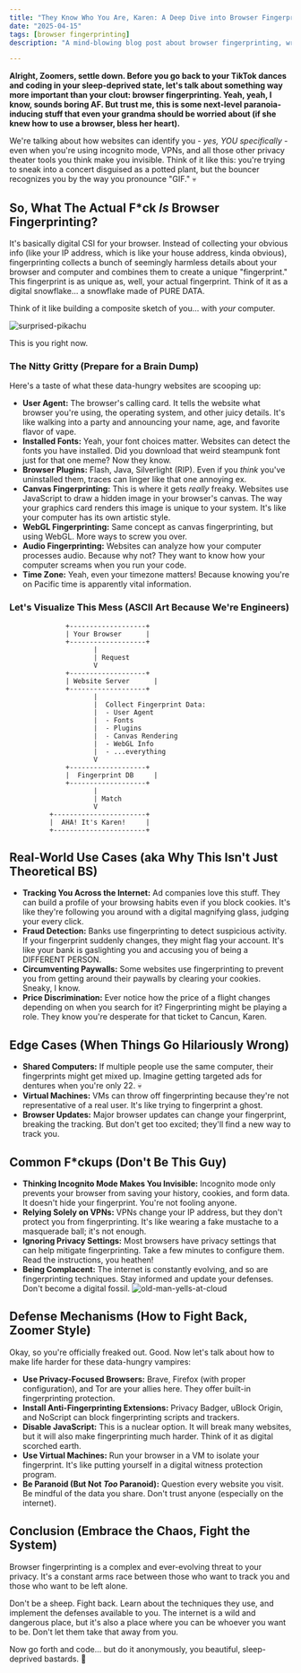 ```yaml
---
title: "They Know Who You Are, Karen: A Deep Dive into Browser Fingerprinting (And Why You Should Care, Zoomer)"
date: "2025-04-15"
tags: [browser fingerprinting]
description: "A mind-blowing blog post about browser fingerprinting, written for chaotic Gen Z engineers who probably spend more time debugging than sleeping."

---
```


**Alright, Zoomers, settle down. Before you go back to your TikTok dances and coding in your sleep-deprived state, let's talk about something way more important than your clout: browser fingerprinting. Yeah, yeah, I know, sounds boring AF. But trust me, this is some next-level paranoia-inducing stuff that even your grandma should be worried about (if she knew how to use a browser, bless her heart).**

We're talking about how websites can identify you - *yes, YOU specifically* - even when you're using incognito mode, VPNs, and all those other privacy theater tools you think make you invisible. Think of it like this: you're trying to sneak into a concert disguised as a potted plant, but the bouncer recognizes you by the way you pronounce "GIF." 💀

## So, What The Actual F*ck *Is* Browser Fingerprinting?

It's basically digital CSI for your browser. Instead of collecting your obvious info (like your IP address, which is like your house address, kinda obvious), fingerprinting collects a bunch of seemingly harmless details about your browser and computer and combines them to create a unique "fingerprint." This fingerprint is as unique as, well, your actual fingerprint. Think of it as a digital snowflake... a snowflake made of PURE DATA.

Think of it like building a composite sketch of you... with *your* computer.

![surprised-pikachu](https://i.kym-cdn.com/photos/images/newsfeed/000/936/733/045.png)

This is you right now.

### The Nitty Gritty (Prepare for a Brain Dump)

Here's a taste of what these data-hungry websites are scooping up:

*   **User Agent:** The browser's calling card. It tells the website what browser you're using, the operating system, and other juicy details. It's like walking into a party and announcing your name, age, and favorite flavor of vape.
*   **Installed Fonts:** Yeah, your font choices matter. Websites can detect the fonts you have installed. Did you download that weird steampunk font just for that one meme? Now they know.
*   **Browser Plugins:** Flash, Java, Silverlight (RIP). Even if you *think* you've uninstalled them, traces can linger like that one annoying ex.
*   **Canvas Fingerprinting:** This is where it gets *really* freaky. Websites use JavaScript to draw a hidden image in your browser's canvas. The way your graphics card renders this image is unique to your system. It's like your computer has its own artistic style.
*   **WebGL Fingerprinting:** Same concept as canvas fingerprinting, but using WebGL. More ways to screw you over.
*   **Audio Fingerprinting:** Websites can analyze how your computer processes audio. Because why not? They want to know how your computer screams when you run your code.
*   **Time Zone:** Yeah, even your timezone matters! Because knowing you're on Pacific time is apparently vital information.

### Let's Visualize This Mess (ASCII Art Because We're Engineers)

```
              +-------------------+
              | Your Browser      |
              +-------------------+
                     |
                     | Request
                     V
              +-------------------+
              | Website Server      |
              +-------------------+
                     |
                     |  Collect Fingerprint Data:
                     |  - User Agent
                     |  - Fonts
                     |  - Plugins
                     |  - Canvas Rendering
                     |  - WebGL Info
                     |  - ...everything
                     V
              +-------------------+
              |  Fingerprint DB     |
              +-------------------+
                     |
                     | Match
                     V
          +-----------------------+
          |  AHA! It's Karen!     |
          +-----------------------+
```

## Real-World Use Cases (aka Why This Isn't Just Theoretical BS)

*   **Tracking You Across the Internet:** Ad companies love this stuff. They can build a profile of your browsing habits even if you block cookies. It's like they're following you around with a digital magnifying glass, judging your every click.
*   **Fraud Detection:** Banks use fingerprinting to detect suspicious activity. If your fingerprint suddenly changes, they might flag your account. It's like your bank is gaslighting you and accusing you of being a DIFFERENT PERSON.
*   **Circumventing Paywalls:** Some websites use fingerprinting to prevent you from getting around their paywalls by clearing your cookies. Sneaky, I know.
*   **Price Discrimination:** Ever notice how the price of a flight changes depending on when you search for it? Fingerprinting might be playing a role. They know you're desperate for that ticket to Cancun, Karen.

## Edge Cases (When Things Go Hilariously Wrong)

*   **Shared Computers:** If multiple people use the same computer, their fingerprints might get mixed up. Imagine getting targeted ads for dentures when you're only 22. 💀
*   **Virtual Machines:** VMs can throw off fingerprinting because they're not representative of a real user. It's like trying to fingerprint a ghost.
*   **Browser Updates:** Major browser updates can change your fingerprint, breaking the tracking. But don't get too excited; they'll find a new way to track you.

## Common F*ckups (Don't Be This Guy)

*   **Thinking Incognito Mode Makes You Invisible:** Incognito mode only prevents your browser from saving your history, cookies, and form data. It doesn't hide your fingerprint. You're not fooling anyone.
*   **Relying Solely on VPNs:** VPNs change your IP address, but they don't protect you from fingerprinting. It's like wearing a fake mustache to a masquerade ball; it's not enough.
*   **Ignoring Privacy Settings:** Most browsers have privacy settings that can help mitigate fingerprinting. Take a few minutes to configure them. Read the instructions, you heathen!
*   **Being Complacent:** The internet is constantly evolving, and so are fingerprinting techniques. Stay informed and update your defenses. Don't become a digital fossil.
    ![old-man-yells-at-cloud](https://i.imgflip.com/570x/3q6x09.jpg)

## Defense Mechanisms (How to Fight Back, Zoomer Style)

Okay, so you're officially freaked out. Good. Now let's talk about how to make life harder for these data-hungry vampires:

*   **Use Privacy-Focused Browsers:** Brave, Firefox (with proper configuration), and Tor are your allies here. They offer built-in fingerprinting protection.
*   **Install Anti-Fingerprinting Extensions:** Privacy Badger, uBlock Origin, and NoScript can block fingerprinting scripts and trackers.
*   **Disable JavaScript:** This is a nuclear option. It will break many websites, but it will also make fingerprinting much harder. Think of it as digital scorched earth.
*   **Use Virtual Machines:** Run your browser in a VM to isolate your fingerprint. It's like putting yourself in a digital witness protection program.
*   **Be Paranoid (But Not *Too* Paranoid):** Question every website you visit. Be mindful of the data you share. Don't trust anyone (especially on the internet).

## Conclusion (Embrace the Chaos, Fight the System)

Browser fingerprinting is a complex and ever-evolving threat to your privacy. It's a constant arms race between those who want to track you and those who want to be left alone.

Don't be a sheep. Fight back. Learn about the techniques they use, and implement the defenses available to you. The internet is a wild and dangerous place, but it's also a place where you can be whoever you want to be. Don't let them take that away from you.

Now go forth and code... but do it anonymously, you beautiful, sleep-deprived bastards. 🙏
